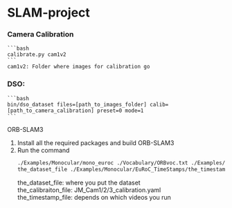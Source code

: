 # SLAM-project

### Camera Calibration 

    ```bash
    calibrate.py cam1v2
    ```
    cam1v2: Folder where images for calibration go 
### DSO:

    ```bash
    bin/dso_dataset files=[path_to_images_folder] calib=[path_to_camera_calibration] preset=0 mode=1
    ```

ORB-SLAM3  
1. Install all the required packages and build ORB-SLAM3  
2. Run the command  
    ```bash
    ./Examples/Monocular/mono_euroc ./Vocabulary/ORBvoc.txt ./Examples/Monocular/the_calibration_file 
    the_dataset_file ./Examples/Monocular/EuRoC_TimeStamps/the_timestamp_file  
    ```
    the_dataset_file: where you put the dataset  
    the_calibraiton_file: JM_Cam1/2/3_calibration.yaml  
    the_timestamp_file: depends on which videos you run
